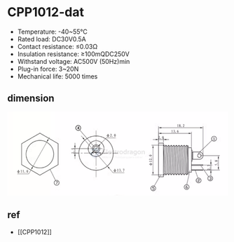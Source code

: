 
# CPP1012-dat

- Temperature: -40~55°C
- Rated load: DC30V0.5A
- Contact resistance: ≤0.03Ω
- Insulation resistance: ≥100mQDC250V
- Withstand voltage: AC500V (50Hz)min
- Plug-in force: 3~20N
- Mechanical life: 5000 times

## dimension 

![](2025-02-16-18-35-19.png)


## ref 

- [[CPP1012]]